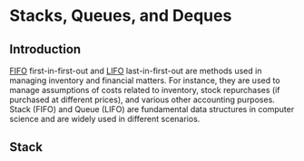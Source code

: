 # Stacks, Queues, and Deques

## Introduction
[FIFO](https://en.wikipedia.org/wiki/FIFO_and_LIFO_accounting) first-in-first-out and [LIFO](https://en.wikipedia.org/wiki/FIFO_and_LIFO_accounting) last-in-first-out are methods used in managing inventory and financial matters. For instance, they are used to manage assumptions of costs related to inventory, stock repurchases (if purchased at different prices), and various other accounting purposes. Stack (FIFO) and Queue (LIFO) are fundamental data structures in computer science and are widely used in different scenarios.

## Stack


